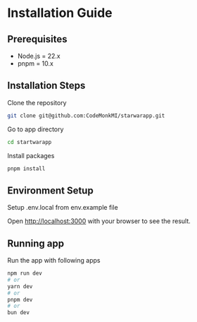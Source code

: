 # Installation Guide

## Prerequisites

- Node.js = 22.x
- pnpm = 10.x

## Installation Steps

Clone the repository

```sh
git clone git@github.com:CodeMonkMI/starwarapp.git
```

Go to app directory

```sh
cd startwarapp
```

Install packages

```sh
pnpm install
```

## Environment Setup

Setup .env.local from env.example file

Open [http://localhost:3000](http://localhost:3000) with your browser to see the result.

## Running app

Run the app with following apps

```bash
npm run dev
# or
yarn dev
# or
pnpm dev
# or
bun dev
```
